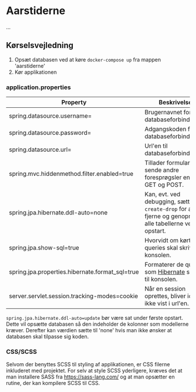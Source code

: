 # Aarstiderne
...

## Kørselsvejledning
1. Opsæt databasen ved at køre `docker-compose up` fra mappen 'aarstiderne'
2. Kør applikationen

### application.properties

Property | Beskrivelse | Valgfrit
--- | --- | ---
spring.datasource.username= | Brugernavnet for databaseforbindelsen. | Nej
spring.datasource.password= | Adgangskoden for databaseforbindelsen. | Nej
spring.datasource.url= | Url'en til databaseforbindelsen. | Nej
spring.mvc.hiddenmethod.filter.enabled=true | Tillader formularer at sende andre foresprøgsler end GET og POST. | Nej
spring.jpa.hibernate.ddl-auto=none | Kan, evt. ved debugging, sættes til `create-drop` for at fjerne og genoprette alle tabellerne ved opstart. | Ja
spring.jpa.show-sql=true | Hvorvidt om kørte queries skal skrives til konsolen. | Ja
spring.jpa.properties.hibernate.format_sql=true | Formaterer de queries som [Hibernate](https://hibernate.org/) skriver til konsolen. | Ja
server.servlet.session.tracking-modes=cookie | Når en session oprettes, bliver id'et ikke vist i url'en. | Ja

`spring.jpa.hibernate.ddl-auto=update` bør være sat under første opstart. Dette vil opsætte databasen så den indeholder de kolonner som modellerne kræver. Derefter kan værdien sætte til 'none' hvis man ikke ønsker at databasen skal tilpasse sig koden. 

### CSS/SCSS
Selvom der benyttes SCSS til styling af applikationen, er CSS filerne inkluderet med projektet.
For selv at style SCSS yderligere, kræves det at man installere SASS fra https://sass-lang.com/ og at man opsætter en rutine, der kan kompilere SCSS til CSS.  
